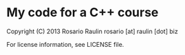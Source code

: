 # My code for a C++ course

Copyright (C) 2013 Rosario Raulin 
rosario [at] raulin [dot] biz

For license information, see LICENSE file.


